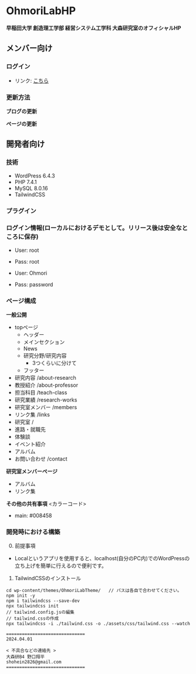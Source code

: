 # OhmoriLabHP

**早稲田大学 創造理工学部 経営システム工学科 大森研究室のオフィシャルHP**

## メンバー向け

### ログイン
- リンク: [こちら]()

### 更新方法
**ブログの更新**


**ページの更新**




## 開発者向け

### 技術
- WordPress	6.4.3
- PHP 		7.4.1
- MySQL 	8.0.16
- TailwindCSS

### プラグイン


### ログイン情報(ローカルにおけるデモとして。リリース後は安全なところに保存)
- User: root
- Pass: root

- User: Ohmori
- Pass: password

### ページ構成
**一般公開**
- topページ
  - ヘッダー
  - メインセクション
  - News
  - 研究分野/研究内容
    - 3つくらいに分けて
  - フッター
- 研究内容 /about-research
- 教授紹介 /about-professor
- 担当科目 /teach-class
- 研究業績 /research-works
- 研究室メンバー /members
- リンク集 /links
- 研究室 /
- 進路・就職先
- 体験談
- イベント紹介
- アルバム
- お問い合わせ /contact

**研究室メンバーページ**
- アルバム
- リンク集

**その他の共有事項**
<カラーコード>
- main: #008458



### 開発時における構築

0. 前提事項
- Localというアプリを使用すると、localhost(自分のPC内)でのWordPressの立ち上げを簡単に行えるので便利です。


1. TailwindCSSのインストール
```
cd wp-content/themes/OhmoriLabTheme/   // パスは各自で合わせてください。
npm init -y
npm i tailwindcss --save-dev
npx tailwindcss init
// tailwind.config.jsの編集
// tailwind.cssの作成
npx tailwindcss -i ./tailwind.css -o ./assets/css/tailwind.css --watch

```

```
==============================
2024.04.01

< 不具合などの連絡先 >
大森研B4 野口翔平
shohein2826@gmail.com
==============================
```



